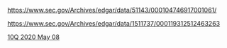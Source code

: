 

https://www.sec.gov/Archives/edgar/data/51143/000104746917001061/

https://www.sec.gov/Archives/edgar/data/1511737/000119312512463263

[10Q 2020 May 08](https://www.sec.gov/Archives/edgar/data/1511737/000151173720000013)
